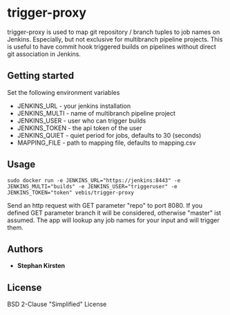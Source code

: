 # trigger-proxy

trigger-proxy is used to map git repository / branch tuples to job names on Jenkins. Especially, but not exclusive for multibranch pipeline projects.
This is useful to have commit hook triggered builds on pipelines without direct git association in Jenkins.

## Getting started

Set the following environment variables

* JENKINS_URL - your jenkins installation
* JENKINS_MULTI - name of multibranch pipeline project
* JENKINS_USER - user who can trigger builds
* JENKINS_TOKEN - the api token of the user
* JENKINS_QUIET - quiet period for jobs, defaults to 30 (seconds)
* MAPPING_FILE - path to mapping file, defaults to mapping.csv

## Usage

```
sudo docker run -e JENKINS_URL="https://jenkins:8443" -e JENKINS_MULTI="builds" -e JENKINS_USER="triggeruser" -e JENKINS_TOKEN="token" vebis/trigger-proxy
```

Send an http request with GET parameter "repo" to port 8080. If you defined GET parameter branch it will be considered, otherwise "master" ist assumed.
The app will lookup any job names for your input and will trigger them.

## Authors
* **Stephan Kirsten**

## License

BSD 2-Clause "Simplified" License
